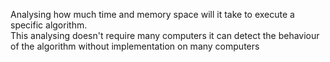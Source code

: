 Analysing how much time and memory space will it take to execute a specific algorithm.
<br>
This analysing doesn't require many computers it can detect the behaviour of the algorithm without implementation on many computers